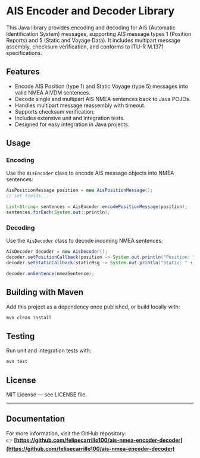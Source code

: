 # AIS Encoder and Decoder Library

This Java library provides encoding and decoding for AIS (Automatic Identification System) messages, supporting AIS message types 1 (Position Reports) and 5 (Static and Voyage Data). It includes multipart message assembly, checksum verification, and conforms to ITU-R M.1371 specifications.

## Features

- Encode AIS Position (type 1) and Static Voyage (type 5) messages into valid NMEA AIVDM sentences.
- Decode single and multipart AIS NMEA sentences back to Java POJOs.
- Handles multipart message reassembly with timeout.
- Supports checksum verification.
- Includes extensive unit and integration tests.
- Designed for easy integration in Java projects.

## Usage

### Encoding

Use the `AisEncoder` class to encode AIS message objects into NMEA sentences:

```java
AisPositionMessage position = new AisPositionMessage();
// set fields...

List<String> sentences = AisEncoder.encodePositionMessage(position);
sentences.forEach(System.out::println);
```

### Decoding

Use the `AisDecoder` class to decode incoming NMEA sentences:

```java
AisDecoder decoder = new AisDecoder();
decoder.setPositionCallback(position -> System.out.println("Position: " + position));
decoder.setStaticCallback(staticMsg -> System.out.println("Static: " + staticMsg));

decoder.onSentence(nmeaSentence);
```

## Building with Maven

Add this project as a dependency once published, or build locally with:

```bash
mvn clean install
```

## Testing

Run unit and integration tests with:

```bash
mvn test
```

## License

MIT License — see LICENSE file.

---

## Documentation

For more information, visit the GitHub repository:  
👉 **[https://github.com/felipecarrillo100/ais-nmea-encoder-decoder](https://github.com/felipecarrillo100/ais-nmea-encoder-decoder)**

